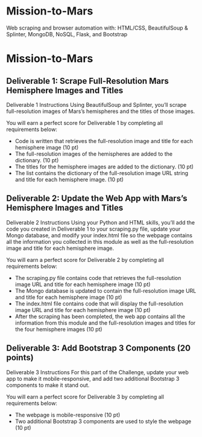 # Mission-to-Mars
Web scraping and browser automation with: HTML/CSS, BeautifulSoup & Splinter, MongoDB, NoSQL, Flask, and Bootstrap

# Mission-to-Mars


## Deliverable 1: Scrape Full-Resolution Mars Hemisphere Images and Titles 

Deliverable 1 Instructions
Using BeautifulSoup and Splinter, you’ll scrape full-resolution images of Mars’s hemispheres and the titles of those images.

You will earn a perfect score for Deliverable 1 by completing all requirements below:

* Code is written that retrieves the full-resolution image and title for each hemisphere image (10 pt)
* The full-resolution images of the hemispheres are added to the dictionary. (10 pt)
* The titles for the hemisphere images are added to the dictionary. (10 pt)
* The list contains the dictionary of the full-resolution image URL string and title for each hemisphere image. (10 pt)

## Deliverable 2: Update the Web App with Mars’s Hemisphere Images and Titles 

Deliverable 2 Instructions
Using your Python and HTML skills, you’ll add the code you created in Deliverable 1 to your scraping.py file, update your Mongo database, and modify your index.html file so the webpage contains all the information you collected in this module as well as the full-resolution image and title for each hemisphere image.

You will earn a perfect score for Deliverable 2 by completing all requirements below:

* The scraping.py file contains code that retrieves the full-resolution image URL and title for each hemisphere image (10 pt)
* The Mongo database is updated to contain the full-resolution image URL and title for each hemisphere image (10 pt)
* The index.html file contains code that will display the full-resolution image URL and title for each hemisphere image (10 pt)
* After the scraping has been completed, the web app contains all the information from this module and the full-resolution images and titles for the four hemisphere images (10 pt)

## Deliverable 3: Add Bootstrap 3 Components (20 points)

Deliverable 3 Instructions
For this part of the Challenge, update your web app to make it mobile-responsive, and add two additional Bootstrap 3 components to make it stand out.

You will earn a perfect score for Deliverable 3 by completing all requirements below:

* The webpage is mobile-responsive (10 pt)
* Two additional Bootstrap 3 components are used to style the webpage (10 pt)
